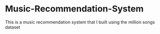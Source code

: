 # Music-Recommendation-System
This is a music recommendation system that I built using the million songs dataset
